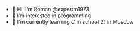- 👋 Hi, I’m Roman @expertm1973
- 👀 I’m interested in programming 
- 🌱 I'm currently learning C in school 21 in Moscow
